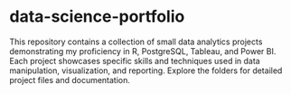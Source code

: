# data-science-portfolio
This repository contains a collection of small data analytics projects demonstrating my proficiency in R, PostgreSQL, Tableau, and Power BI. Each project showcases specific skills and techniques used in data manipulation, visualization, and reporting. Explore the folders for detailed project files and documentation.
